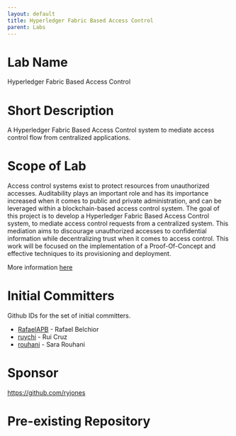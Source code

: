 ```yaml
---
layout: default
title: Hyperledger Fabric Based Access Control
parent: Labs
---
```

# Lab Name
Hyperledger Fabric Based Access Control

# Short Description
A Hyperledger Fabric Based Access Control system to mediate access control flow from centralized applications.

# Scope of Lab
Access control systems exist to protect resources from unauthorized accesses. 
Auditability plays an important role and has its importance increased when it comes to public and private administration, and can be leveraged within a blockchain-based access control system. 
The goal of this project is to develop a Hyperledger Fabric Based Access Control system, to mediate access control requests from a centralized system. 
This mediation aims to discourage unauthorized accesses to confidential information while decentralizing trust when it comes to access control. 
This work will be focused on the implementation of a Proof-Of-Concept and effective techniques to its provisioning and deployment.

More information [here](https://wiki.hyperledger.org/display/INTERN/Hyperledger+Fabric+Based+Access+Control)
# Initial Committers
Github IDs for the set of initial committers.
- [RafaelAPB](https://github.com/RafaelAPB/) - Rafael Belchior
- [ruychi](https://github.com/ruychi) - Rui Cruz
- [rouhani](https://github.com/sara-rouhani) - Sara Rouhani

# Sponsor
https://github.com/ryjones

# Pre-existing Repository

